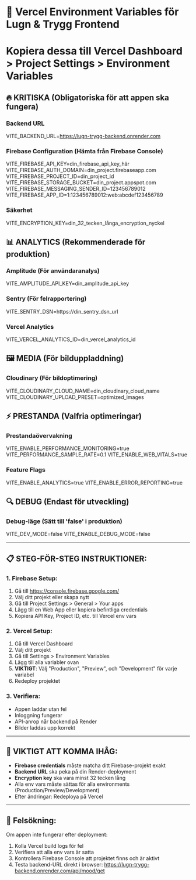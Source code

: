 # 🔧 Vercel Environment Variables för Lugn & Trygg Frontend
# Kopiera dessa till Vercel Dashboard > Project Settings > Environment Variables

## 🔥 KRITISKA (Obligatoriska för att appen ska fungera)

### Backend URL
VITE_BACKEND_URL=https://lugn-trygg-backend.onrender.com

### Firebase Configuration (Hämta från Firebase Console)
VITE_FIREBASE_API_KEY=din_firebase_api_key_här
VITE_FIREBASE_AUTH_DOMAIN=din_project.firebaseapp.com
VITE_FIREBASE_PROJECT_ID=din_project_id
VITE_FIREBASE_STORAGE_BUCKET=din_project.appspot.com
VITE_FIREBASE_MESSAGING_SENDER_ID=123456789012
VITE_FIREBASE_APP_ID=1:123456789012:web:abcdef123456789

### Säkerhet
VITE_ENCRYPTION_KEY=din_32_tecken_långa_encryption_nyckel

## 📊 ANALYTICS (Rekommenderade för produktion)

### Amplitude (För användaranalys)
VITE_AMPLITUDE_API_KEY=din_amplitude_api_key

### Sentry (För felrapportering)
VITE_SENTRY_DSN=https://din_sentry_dsn_url

### Vercel Analytics
VITE_VERCEL_ANALYTICS_ID=din_vercel_analytics_id

## 🖼️ MEDIA (För bilduppladdning)

### Cloudinary (För bildoptimering)
VITE_CLOUDINARY_CLOUD_NAME=din_cloudinary_cloud_name
VITE_CLOUDINARY_UPLOAD_PRESET=optimized_images

## ⚡ PRESTANDA (Valfria optimeringar)

### Prestandaövervakning
VITE_ENABLE_PERFORMANCE_MONITORING=true
VITE_PERFORMANCE_SAMPLE_RATE=0.1
VITE_ENABLE_WEB_VITALS=true

### Feature Flags
VITE_ENABLE_ANALYTICS=true
VITE_ENABLE_ERROR_REPORTING=true

## 🔍 DEBUG (Endast för utveckling)

### Debug-läge (Sätt till 'false' i produktion)
VITE_DEV_MODE=false
VITE_ENABLE_DEBUG_MODE=false

---

## 📋 STEG-FÖR-STEG INSTRUKTIONER:

### 1. Firebase Setup:
1. Gå till https://console.firebase.google.com/
2. Välj ditt projekt eller skapa nytt
3. Gå till Project Settings > General > Your apps
4. Lägg till en Web App eller kopiera befintliga credentials
5. Kopiera API Key, Project ID, etc. till Vercel env vars

### 2. Vercel Setup:
1. Gå till Vercel Dashboard
2. Välj ditt projekt
3. Gå till Settings > Environment Variables
4. Lägg till alla variabler ovan
5. **VIKTIGT**: Välj "Production", "Preview", och "Development" för varje variabel
6. Redeploy projektet

### 3. Verifiera:
- Appen laddar utan fel
- Inloggning fungerar
- API-anrop når backend på Render
- Bilder laddas upp korrekt

---

## 🚨 VIKTIGT ATT KOMMA IHÅG:

- **Firebase credentials** måste matcha ditt Firebase-projekt exakt
- **Backend URL** ska peka på din Render-deployment
- **Encryption key** ska vara minst 32 tecken lång
- Alla env vars måste sättas för alla environments (Production/Preview/Development)
- Efter ändringar: Redeploya på Vercel

---

## 🔧 Felsökning:

Om appen inte fungerar efter deployment:
1. Kolla Vercel build logs för fel
2. Verifiera att alla env vars är satta
3. Kontrollera Firebase Console att projektet finns och är aktivt
4. Testa backend-URL direkt i browser: https://lugn-trygg-backend.onrender.com/api/mood/get